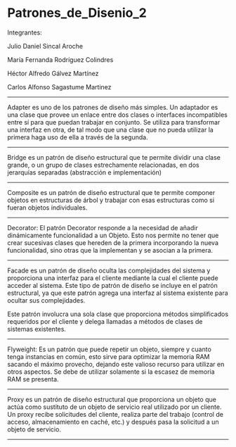 # Patrones_de_Disenio_2

Integrantes:

Julio Daniel Sincal Aroche

María Fernanda Rodríguez Colindres

Héctor Alfredo Gálvez Martínez

Carlos Alfonso Sagastume Martinez



------------------------------------------------------------------------------------------------------------------------------

Adapter es uno de los patrones de diseño más simples. Un adaptador es una clase que provee un enlace entre dos clases o interfaces incompatibles entre sí para que puedan trabajar en conjunto. Se utiliza para transformar una interfaz en otra, de tal modo que una clase que no pueda utilizar la primera haga uso de ella a través de la segunda.

-------------------------------------------------------------------------------------------------------------------------------------------------------------------

Bridge es un patrón de diseño estructural que te permite dividir una clase grande, o un grupo de clases estrechamente relacionadas, en dos jerarquías separadas (abstracción e implementación)

---------------------------------------------------------------------------------------------------------------------------------------------------------------------

Composite es un patrón de diseño estructural que te permite componer objetos en estructuras de árbol y trabajar con esas estructuras como si fueran objetos individuales.

---------------------------------------------------------------------------------------------------------------------------------------------------------------------

Decorator: El patrón Decorator responde a la necesidad de añadir dinámicamente funcionalidad a un Objeto. Esto nos permite no tener que crear sucesivas clases que hereden de la primera incorporando la nueva funcionalidad, sino otras que la implementan y se asocian a la primera.

---------------------------------------------------------------------------------------------------------------------------------------------------------------------

Facade es un patrón de diseño oculta las complejidades del sistema y proporciona una interfaz para el cliente mediante la cual el cliente puede acceder al sistema.
Este tipo de patrón de diseño se incluye en el patrón estructural, ya que este patrón agrega una interfaz al sistema existente para ocultar sus complejidades.

Este patrón involucra una sola clase que proporciona métodos simplificados requeridos por el cliente y delega llamadas a métodos de clases de sistemas existentes.

---------------------------------------------------------------------------------------------------------------------------------------------------------------------

Flyweight: Es un patrón que puede repetir un objeto, siempre y cuanto tenga instancias en común, esto sirve para optimizar la memoria RAM sacando el máximo provecho, dejando este valioso recurso para utilizar en otros aspectos. Se debe de utilizar solamente si la escasez de memoria RAM se presenta.

---------------------------------------------------------------------------------------------------------------------------------------------------------------------

Proxy es un patrón de diseño estructural que proporciona un objeto que actúa como sustituto de un objeto de servicio real utilizado por un cliente. Un proxy recibe solicitudes del cliente, realiza parte del trabajo (control de acceso, almacenamiento en caché, etc.) y después pasa la solicitud a un objeto de servicio.

--------------------------------------------------------------------------------------------------------------------------------------------------------------------








